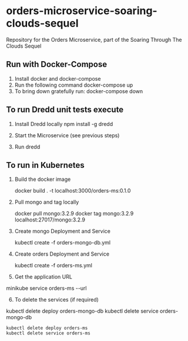 # orders-microservice-soaring-clouds-sequel
Repository for the Orders Microservice, part of the Soaring Through The Clouds Sequel

## Run with Docker-Compose
1) Install docker and docker-compose
2) Run the following command
docker-compose up
3) To bring down gratefully run:
docker-compose down

## To run Dredd unit tests execute
1) Install Dredd locally
npm install -g dredd

2) Start the Microservice (see previous steps)

3) Run
dredd

## To run in Kubernetes

1) Build the docker image

	docker build . -t localhost:3000/orders-ms:0.1.0

2) Pull mongo and tag locally

  	docker pull mongo:3.2.9
  	docker tag mongo:3.2.9 localhost:27017/mongo:3.2.9

3) Create mongo Deployment and Service

    kubectl create -f orders-mongo-db.yml

4) Create orders Deployment and Service

	kubectl create -f orders-ms.yml

5) Get the application URL

  minikube service orders-ms --url

6) To delete the services (if required)

  kubectl delete deploy orders-mongo-db
	kubectl delete service orders-mongo-db 

	kubectl delete deploy orders-ms
	kubectl delete service orders-ms
